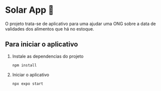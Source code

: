 # Solar App 👋

O projeto trata-se de aplicativo para uma ajudar uma ONG sobre a data de validades dos alimentos que há no estoque.

## Para iniciar o aplicativo 

1. Instale as dependencias do projeto

   ```bash
   npm install
   ```

2. Iniciar o aplicativo

   ```bash
   npx expo start
   ```
